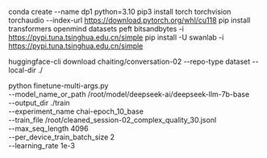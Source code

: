 conda create --name dp1 python=3.10
pip3 install torch torchvision torchaudio --index-url https://download.pytorch.org/whl/cu118
pip install transformers openmind  datasets peft bitsandbytes -i https://pypi.tuna.tsinghua.edu.cn/simple
pip install -U swanlab -i https://pypi.tuna.tsinghua.edu.cn/simple

huggingface-cli download chaiting/conversation-02 --repo-type dataset --local-dir ./



python finetune-multi-args.py \
    --model_name_or_path /root/model/deepseek-ai/deepseek-llm-7b-base \
    --output_dir ./train \
    --experiment_name chai-epoch_10_base \
    --train_file /root/cleaned_session-02_complex_quality_30.jsonl \
    --max_seq_length 4096 \
    --per_device_train_batch_size 2 \
    --learning_rate 1e-3
